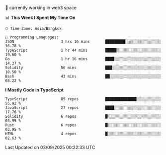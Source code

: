 🔭 currently working in web3 space

<!--START_SECTION:waka-->
📊 **This Week I Spent My Time On** 

```text
🕑︎ Time Zone: Asia/Bangkok

💬 Programming Languages: 
JSON                     3 hrs 16 mins       █████████░░░░░░░░░░░░░░░░   36.78 % 
TypeScript               1 hr 44 mins        █████░░░░░░░░░░░░░░░░░░░░   19.60 % 
Go                       1 hr 16 mins        ████░░░░░░░░░░░░░░░░░░░░░   14.37 % 
Solidity                 56 mins             ███░░░░░░░░░░░░░░░░░░░░░░   10.50 % 
Bash                     43 mins             ██░░░░░░░░░░░░░░░░░░░░░░░   08.22 % 
```

**I Mostly Code in TypeScript** 

```text
TypeScript               85 repos            ██████████████░░░░░░░░░░░   55.92 % 
JavaScript               27 repos            ████░░░░░░░░░░░░░░░░░░░░░   17.76 % 
Solidity                 6 repos             █░░░░░░░░░░░░░░░░░░░░░░░░   03.95 % 
Rust                     6 repos             █░░░░░░░░░░░░░░░░░░░░░░░░   03.95 % 
HTML                     4 repos             █░░░░░░░░░░░░░░░░░░░░░░░░   02.63 % 
```




 Last Updated on 03/09/2025 00:22:33 UTC
<!--END_SECTION:waka-->
